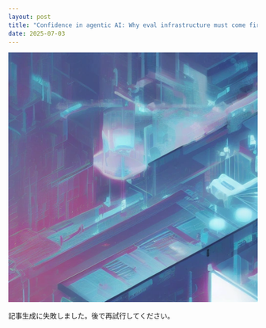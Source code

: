 ```yaml
---
layout: post
title: "Confidence in agentic AI: Why eval infrastructure must come first"
date: 2025-07-03
---
```


![記事画像](assets/images/20250703_ai.png)

記事生成に失敗しました。後で再試行してください。
